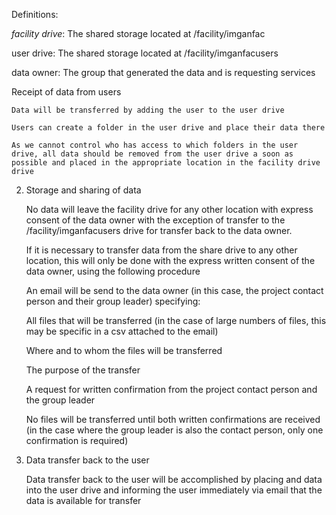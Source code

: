 Definitions: 

<i>facility drive</i>: The shared storage located at /facility/imganfac

user drive: The shared storage located at /facility/imganfacusers

data owner: The group that generated the data and is requesting services

Receipt of data from users
    
    Data will be transferred by adding the user to the user drive
    
    Users can create a folder in the user drive and place their data there
    
    As we cannot control who has access to which folders in the user drive, all data should be removed from the user drive a soon as possible and placed in the appropriate location in the facility drive drive
    
2. Storage and sharing of data
    
    No data will leave the facility drive for any other location with express consent of the data owner with the exception of transfer to the /facility/imganfacusers drive for transfer back to the data owner.
    
    If it is necessary to transfer data from the share drive to any other location, this will only be done with the express written consent of the data owner, using the following procedure
    
    An email will be send to the data owner (in this case, the project contact person and their group leader) specifying:
    
    All files that will be transferred (in the case of large numbers of files, this may be specific in a csv attached to the email)
    
    Where and to whom the files will be transferred
    
    The purpose of the transfer
    
    A request for written confirmation from the project contact person and the group leader
    
    No files will be transferred until both written confirmations are received (in the case where the group leader is also the contact person, only one confirmation is required)
    
3. Data transfer back to the user
    
    Data transfer back to the user will be accomplished by placing and data into the user drive and informing the user immediately via email that the data is available for transfer